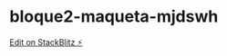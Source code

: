 # bloque2-maqueta-mjdswh

[Edit on StackBlitz ⚡️](https://stackblitz.com/edit/bloque2-maqueta-mjdswh)